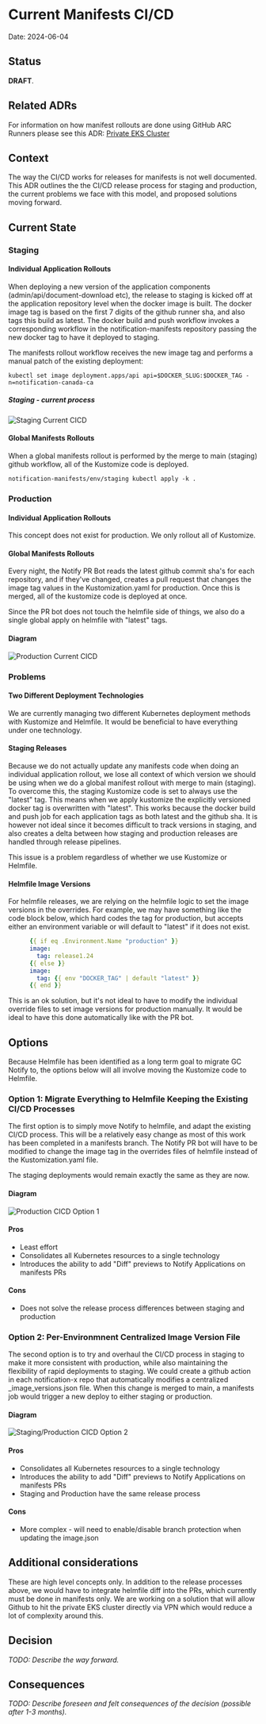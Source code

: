 # Current Manifests CI/CD

Date: 2024-06-04

## Status

**DRAFT**.

## Related ADRs

For information on how manifest rollouts are done using GitHub ARC Runners please see this ADR:
[Private EKS Cluster](2024-02-15.private-eks-cluster.md)

## Context

The way the CI/CD works for releases for manifests is not well documented. This ADR outlines the the CI/CD release process for staging and production, the current problems we face with this model, and proposed solutions moving forward.

## Current State

### Staging

#### Individual Application Rollouts

When deploying a new version of the application components (admin/api/document-download etc), the release to staging is kicked off at the application repository level when the docker image is built. The docker image tag is based on the first 7 digits of the github runner sha, and also tags this build as latest. The docker build and push workflow invokes a corresponding workflow in the notification-manifests repository passing the new docker tag to have it deployed to staging.

The manifests rollout workflow receives the new image tag and performs a manual patch of the existing deployment:

```shell
kubectl set image deployment.apps/api api=$DOCKER_SLUG:$DOCKER_TAG -n=notification-canada-ca
```

##### Staging - current process

![Staging Current CICD](./diagrams/2024-06-04.manifests-current-cicd/staging-cicd.png)

#### Global Manifests Rollouts

When a global manifests rollout is performed by the merge to main (staging) github workflow, all of the Kustomize code is deployed.

```shell
notification-manifests/env/staging kubectl apply -k .
```

### Production

#### Individual Application Rollouts

This concept does not exist for production. We only rollout all of Kustomize.

#### Global Manifests Rollouts

Every night, the Notify PR Bot reads the latest github commit sha's for each repository, and if they've changed, creates a pull request that changes the image tag values in the Kustomization.yaml for production. Once this is merged, all of the kustomize code is deployed at once.

Since the PR bot does not touch the helmfile side of things, we also do a single global apply on helmfile with "latest" tags.

#### Diagram

![Production Current CICD](./diagrams/2024-06-04.manifests-current-cicd/production-cicd.png)

### Problems

#### Two Different Deployment Technologies

We are currently managing two different Kubernetes deployment methods with Kustomize and Helmfile. It would be beneficial to have everything under one technology.

#### Staging Releases

Because we do not actually update any manifests code when doing an individual application rollout, we lose all context of which version we should be using when we do a global manifest rollout with merge to main (staging). To overcome this, the staging Kustomize code is set to always use the "latest" tag. This means when we apply kustomize the explicitly versioned docker tag is overwritten with "latest". This works because the docker build and push job for each application tags as both latest and the github sha. It is however not ideal since it becomes difficult to track versions in staging, and also creates a delta between how staging and production releases are handled through release pipelines.

This issue is a problem regardless of whether we use Kustomize or Helmfile.

#### Helmfile Image Versions

For helmfile releases, we are relying on the helmfile logic to set the image versions in the overrides. For example, we may have something like the code block below, which hard codes the tag for production, but accepts either an environment variable or will default to "latest" if it does not exist.

```yaml
      {{ if eq .Environment.Name "production" }}
      image:
        tag: release1.24
      {{ else }}
      image:
        tag: {{ env "DOCKER_TAG" | default "latest" }}
      {{ end }}
```

This is an ok solution, but it's not ideal to have to modify the individual override files to set image versions for production manually. It would be ideal to have this done automatically like with the PR bot.

## Options

Because Helmfile has been identified as a long term goal to migrate GC Notify to, the options below will all involve moving the Kustomize code to Helmfile.

### Option 1: Migrate Everything to Helmfile Keeping the Existing CI/CD Processes

The first option is to simply move Notify to helmfile, and adapt the existing CI/CD process. This will be a relatively easy change as most of this work has been completed in a manifests branch. The Notify PR bot will have to be modified to change the image tag in the overrides files of helmfile instead of the Kustomization.yaml file.

The staging deployments would remain exactly the same as they are now.

#### Diagram

![Production CICD Option 1](./diagrams/2024-06-04.manifests-current-cicd/cicd-option1.png)

#### Pros

- Least effort
- Consolidates all Kubernetes resources to a single technology
- Introduces the ability to add "Diff" previews to Notify Applications on manifests PRs

#### Cons

- Does not solve the release process differences between staging and production

### Option 2: Per-Environmnent Centralized Image Version File

The second option is to try and overhaul the CI/CD process in staging to make it more consistent with production, while also maintaining the flexibility of rapid deployments to staging. We could create a github action in each notification-x repo that automatically modifies a centralized <environment>_image_versions.json file. When this change is merged to main, a manifests job would trigger a new deploy to either staging or production.

#### Diagram

![Staging/Production CICD Option 2](./diagrams/2024-06-04.manifests-current-cicd/cicd-option2a.png)

#### Pros

- Consolidates all Kubernetes resources to a single technology
- Introduces the ability to add "Diff" previews to Notify Applications on manifests PRs
- Staging and Production have the same release process

#### Cons

- More complex - will need to enable/disable branch protection when updating the image.json

## Additional considerations

These are high level concepts only. In addition to the release processes above, we would have to integrate helmfile diff into the PRs, which currently must be done in manifests only. We are working on a solution that will allow Github to hit the private EKS cluster directly via VPN which would reduce a lot of complexity around this.

## Decision

_TODO: Describe the way forward._

## Consequences

_TODO: Describe foreseen and felt consequences of the decision (possible after 1-3 months)._
